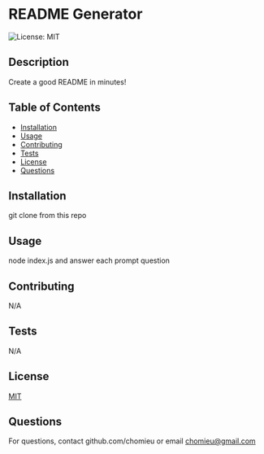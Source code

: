# README Generator
![License: MIT](https://img.shields.io/badge/License-MIT-yellow.svg)
        
## Description
Create a good README in minutes!
        
## Table of Contents
* [Installation](#installation)
* [Usage](#usage)
* [Contributing](#contributing)
* [Tests](#tests)
* [License](#license)
* [Questions](#questions)
        
## Installation
git clone from this repo 
        
## Usage
node index.js and answer each prompt question
        
## Contributing
N/A
        
## Tests
N/A
        
## License
[MIT](https://choosealicense.com/licenses/mit/)
        
## Questions
For questions, contact github.com/chomieu or email chomieu@gmail.com